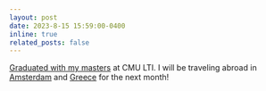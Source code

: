 ```yaml
---
layout: post
date: 2023-8-15 15:59:00-0400
inline: true
related_posts: false
---
```


[Graduated with my masters](assets/img/personal/graduation.jpg) at CMU LTI. I will be traveling abroad in [Amsterdam](assets/img/personal/vangogh-amsterdam.jpg) and [Greece](assets/img/personal/greece-santorini.jpg) for the next month!
